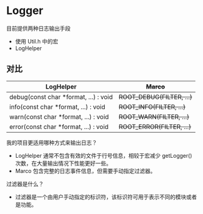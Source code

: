 # Logger

目前提供两种日志输出手段

- 使用 Util.h 中的宏
- LogHelper

## 对比

| LogHelper                             | ~~Marco~~                   |
| ------------------------------------- | --------------------------- |
| debug(const char *format, ...) : void | ~~ROOT_DEBUG(FILTER, ...)~~ |
| info(const char *format, ...) : void  | ~~ROOT_INFO(FILTER, ...)~~  |
| warn(const char *format, ...) : void  | ~~ROOT_WARN(FILTER, ...)~~  |
| error(const char *format, ...) : void | ~~ROOT_ERROR(FILTER, ...)~~ |

我的项目更适用哪种方式来输出日志？

- LogHelper 通常不包含有效的文件于行号信息，相较于宏减少 getLogger() 次数，在大量输出情况下性能更好一些。
- Marco 包含完整的日志事件信息，但需要手动指定过滤器。

过滤器是什么？

- 过滤器是一个由用户手动指定的标识符，该标识符可用于表示不同的模块或者是功能。
